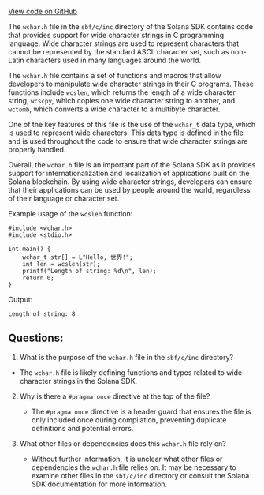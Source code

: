 [View code on GitHub](https://github.com/solana-labs/solana/blob/master/sdk/sbf/c/inc/wchar.h)

The `wchar.h` file in the `sbf/c/inc` directory of the Solana SDK contains code that provides support for wide character strings in C programming language. Wide character strings are used to represent characters that cannot be represented by the standard ASCII character set, such as non-Latin characters used in many languages around the world. 

The `wchar.h` file contains a set of functions and macros that allow developers to manipulate wide character strings in their C programs. These functions include `wcslen`, which returns the length of a wide character string, `wcscpy`, which copies one wide character string to another, and `wctomb`, which converts a wide character to a multibyte character. 

One of the key features of this file is the use of the `wchar_t` data type, which is used to represent wide characters. This data type is defined in the file and is used throughout the code to ensure that wide character strings are properly handled. 

Overall, the `wchar.h` file is an important part of the Solana SDK as it provides support for internationalization and localization of applications built on the Solana blockchain. By using wide character strings, developers can ensure that their applications can be used by people around the world, regardless of their language or character set. 

Example usage of the `wcslen` function:

```
#include <wchar.h>
#include <stdio.h>

int main() {
    wchar_t str[] = L"Hello, 世界!";
    int len = wcslen(str);
    printf("Length of string: %d\n", len);
    return 0;
}
```

Output:
```
Length of string: 8
```
## Questions: 
 1. What is the purpose of the `wchar.h` file in the `sbf/c/inc` directory?
   - The `wchar.h` file is likely defining functions and types related to wide character strings in the Solana SDK.

2. Why is there a `#pragma once` directive at the top of the file?
   - The `#pragma once` directive is a header guard that ensures the file is only included once during compilation, preventing duplicate definitions and potential errors.

3. What other files or dependencies does this `wchar.h` file rely on?
   - Without further information, it is unclear what other files or dependencies the `wchar.h` file relies on. It may be necessary to examine other files in the `sbf/c/inc` directory or consult the Solana SDK documentation for more information.